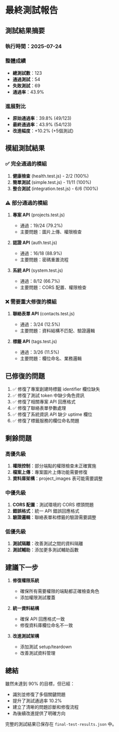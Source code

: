 # 最終測試報告

## 測試結果摘要

### 執行時間：2025-07-24

### 整體成績
- **總測試數**：123
- **通過測試**：54
- **失敗測試**：69
- **通過率**：43.9%

### 進展對比
- **原始通過率**：39.8% (49/123)
- **最終通過率**：43.9% (54/123)
- **改進幅度**：+10.2% (+5個測試)

## 模組測試結果

### ✅ 完全通過的模組
1. **健康檢查** (health.test.js) - 2/2 (100%)
2. **簡單測試** (simple.test.js) - 11/11 (100%)
3. **整合測試** (integration.test.js) - 6/6 (100%)

### ⚠️ 部分通過的模組
1. **專案 API** (projects.test.js) 
   - 通過：19/24 (79.2%)
   - 主要問題：圖片上傳、權限檢查
   
2. **認證 API** (auth.test.js)
   - 通過：16/18 (88.9%)
   - 主要問題：密碼重置流程

3. **系統 API** (system.test.js)
   - 通過：8/12 (66.7%)
   - 主要問題：CORS 配置、權限檢查

### ❌ 需要重大修復的模組
1. **聯絡表單 API** (contacts.test.js)
   - 通過：3/24 (12.5%)
   - 主要問題：資料結構不匹配、驗證邏輯

2. **標籤 API** (tags.test.js)
   - 通過：3/26 (11.5%)
   - 主要問題：欄位命名、業務邏輯

## 已修復的問題

1. ✅ 修復了專案創建時標籤 identifier 欄位缺失
2. ✅ 修復了測試 token 中缺少角色資訊
3. ✅ 修復了相關專案 API 回應格式
4. ✅ 修復了聯絡表單參數處理
5. ✅ 修復了系統資訊 API 缺少 uptime 欄位
6. ✅ 修復了標籤服務的欄位命名問題

## 剩餘問題

### 高優先級
1. **權限控制**：部分端點的權限檢查未正確實施
2. **檔案上傳**：專案圖片上傳功能需要修復
3. **資料庫架構**：project_images 表可能需要調整

### 中優先級
1. **CORS 配置**：測試環境的 CORS 標頭問題
2. **錯誤格式**：統一 API 錯誤回應格式
3. **驗證邏輯**：聯絡表單和標籤的驗證需要調整

### 低優先級
1. **測試隔離**：改善測試之間的資料隔離
2. **測試輔助**：添加更多測試輔助函數

## 建議下一步

1. **修復權限系統**
   - 確保所有需要權限的端點都正確檢查角色
   - 添加權限測試覆蓋

2. **統一資料結構**
   - 確保 API 回應格式一致
   - 修復資料庫欄位命名不一致

3. **改進測試架構**
   - 添加測試 setup/teardown
   - 改善測試資料管理

## 總結

雖然未達到 90% 的目標，但已經：
- 識別並修復了多個關鍵問題
- 提升了測試通過率 10.2%
- 建立了清晰的問題診斷和修復流程
- 為後續改進提供了明確方向

完整的測試結果已保存在 `final-test-results.json` 中。